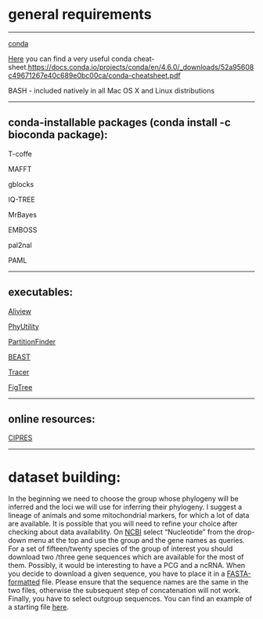 # general requirements




---




[conda](https://docs.conda.io/projects/conda/en/latest/user-guide/install/#)

[Here](https://docs.conda.io/projects/conda/en/4.6.0/_downloads/52a95608c49671267e40c689e0bc00ca/conda-cheatsheet.pdf) you can find a very useful conda cheat-sheet.https://docs.conda.io/projects/conda/en/4.6.0/_downloads/52a95608c49671267e40c689e0bc00ca/conda-cheatsheet.pdf

BASH - included natively in all Mac OS X and Linux distributions




---




## conda-installable packages (conda install -c bioconda package):

T-coffe

MAFFT

gblocks

IQ-TREE

MrBayes

EMBOSS

pal2nal

PAML




---




## executables:

[Aliview](https://github.com/AliView)

[PhyUtility](https://code.google.com/p/phyutility/downloads/list)

[PartitionFinder](http://www.robertlanfear.com/partitionfinder/)

[BEAST](tree.bio.ed.ac.uk/software/beast/)

[Tracer](http://tree.bio.ed.ac.uk/software/tracer/)

[FigTree](http://tree.bio.ed.ac.uk/software/figtree/)






---




## online resources:

[CIPRES](http://www.phylo.org/)




---




# dataset building:

In the beginning we need to choose the group whose phylogeny will be inferred and the loci we will use for inferring their phylogeny. 
I suggest a lineage of animals and some mitochondrial markers, for which a lot of data are available. 
It is possible that you will need to refine your choice after checking about data availability.
On [NCBI](https://www.ncbi.nlm.nih.gov/) select “Nucleotide” from the drop-down menu at the top and use the group and the gene names as queries.
For a set of fifteen/twenty species of the group of interest you should download two /three gene sequences which are available for the most of them. 
Possibly, it would be interesting to have a PCG and a ncRNA. When you decide to download a given sequence, you have to place it in a [FASTA-formatted](https://en.wikipedia.org/wiki/FASTA_format) file.
Please ensure that the sequence names are the same in the two files, otherwise the subsequent step of concatenation will not work.
Finally, you have to select outgroup sequences. You can find an example of a starting file [here](https://raw.githubusercontent.com/for-giobbe/phy/master/unaligned_genes/CO1_total.fasta).